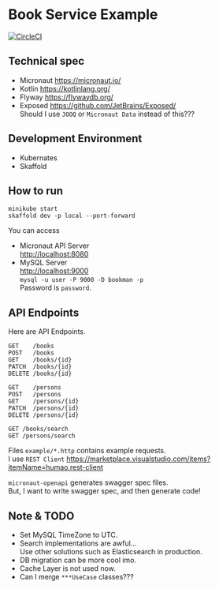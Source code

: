 # Book Service Example

[![CircleCI](https://circleci.com/gh/xirc/example-micronaut-bookman.svg?style=shield)](https://circleci.com/gh/xirc/example-micronaut-bookman)

## Technical spec
* Micronaut <https://micronaut.io/>
* Kotlin <https://kotlinlang.org/>
* Flyway <https://flywaydb.org/>
* Exposed <https://github.com/JetBrains/Exposed/>  
  Should I use `JOOQ` or `Micronaut Data` instead of this???

## Development Environment
* Kubernates
* Skaffold

## How to run

```
minikube start
skaffold dev -p local --port-forward
```

You can access
* Micronaut API Server  
<http://localhost:8080>
* MySQL Server  
<http://localhost:9000>  
`mysql -u user -P 9000 -D bookman -p`  
Password is `password`.

## API Endpoints

Here are API Endpoints.
```
GET    /books
POST   /books
GET    /books/{id}
PATCH  /books/{id}
DELETE /books/{id}

GET    /persons
POST   /persons
GET    /persons/{id}
PATCH  /persons/{id}
DELETE /persons/{id}

GET /books/search
GET /persons/search
```

Files `example/*.http` contains example requests.  
I use `REST Client`
<https://marketplace.visualstudio.com/items?itemName=humao.rest-client>

`micronaut-openapi` generates swagger spec files.  
But, I want to write swagger spec, and then generate code!

## Note & TODO

* Set MySQL TimeZone to UTC.
* Search implementations are awful...  
Use other solutions such as Elasticsearch in production.
* DB migration can be more cool imo.
* Cache Layer is not used now.
* Can I merge `***UseCase` classes???
